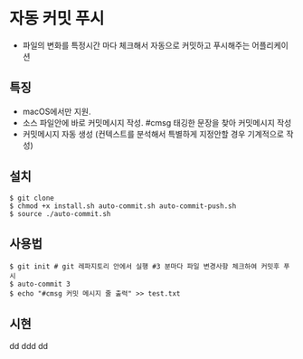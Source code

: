 # 자동 커밋 푸시
- 파일의 변화를 특정시간 마다 체크해서 자동으로 커밋하고 푸시해주는 어플리케이션 


## 특징
- macOS에서만 지원.
- 소스 파일안에 바로 커밋메시지 작성. #cmsg  태깅한 문장을 찾아 커밋메시지 작성 
- 커밋메시지 자동 생성 (컨텍스트를 분석해서 특별하게 지정안할 경우 기계적으로 작성)

## 설치
```
$ git clone 
$ chmod +x install.sh auto-commit.sh auto-commit-push.sh
$ source ./auto-commit.sh
```


## 사용법
```
$ git init # git 레파지토리 안에서 실행 #3 분마다 파일 변경사항 체크하여 커밋후 푸시 
$ auto-commit 3 
$ echo "#cmsg 커밋 메시지 줄 출력" >> test.txt
```

## 시현

dd
ddd
dd


